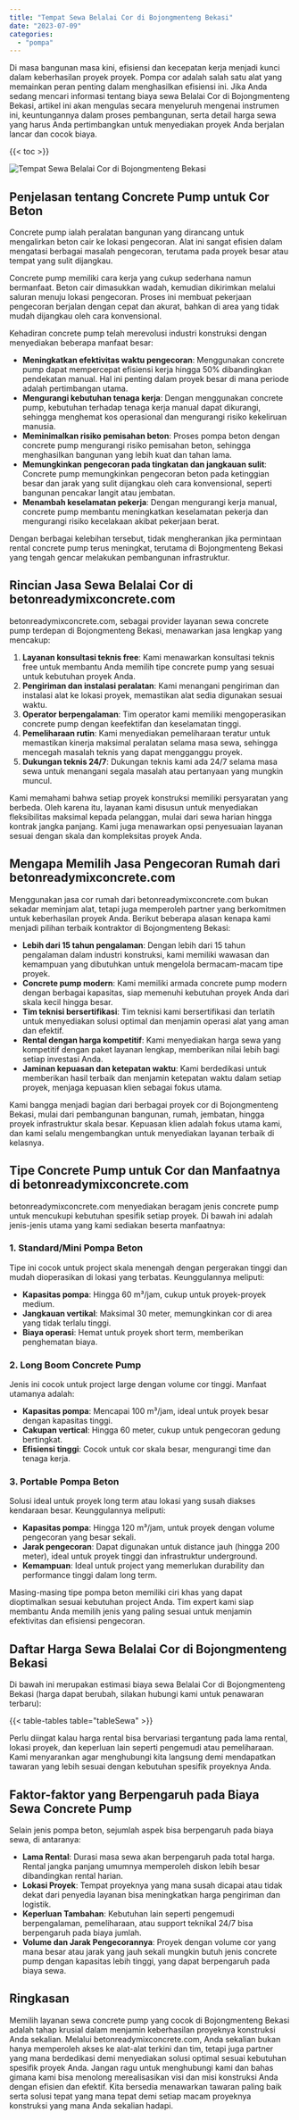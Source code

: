 ```yaml
---
title: "Tempat Sewa Belalai Cor di Bojongmenteng Bekasi"
date: "2023-07-09"
categories: 
  - "pompa"
---
```


Di masa bangunan masa kini, efisiensi dan kecepatan kerja menjadi kunci dalam keberhasilan proyek proyek. Pompa cor adalah salah satu alat yang memainkan peran penting dalam menghasilkan efisiensi ini. Jika Anda sedang mencari informasi tentang biaya sewa Belalai Cor di Bojongmenteng Bekasi, artikel ini akan mengulas secara menyeluruh mengenai instrumen ini, keuntungannya dalam proses pembangunan, serta detail harga sewa yang harus Anda pertimbangkan untuk menyediakan proyek Anda berjalan lancar dan cocok biaya.

{{< toc >}}

![Tempat Sewa Belalai Cor di Bojongmenteng Bekasi](https://betoncor8.github.io/pump/concrete-pump%20(24).png)

## Penjelasan tentang Concrete Pump untuk Cor Beton

Concrete pump ialah peralatan bangunan yang dirancang untuk mengalirkan beton cair ke lokasi pengecoran. Alat ini sangat efisien dalam mengatasi berbagai masalah pengecoran, terutama pada proyek besar atau tempat yang sulit dijangkau.

Concrete pump memiliki cara kerja yang cukup sederhana namun bermanfaat. Beton cair dimasukkan wadah, kemudian dikirimkan melalui saluran menuju lokasi pengecoran. Proses ini membuat pekerjaan pengecoran berjalan dengan cepat dan akurat, bahkan di area yang tidak mudah dijangkau oleh cara konvensional.

Kehadiran concrete pump telah merevolusi industri konstruksi dengan menyediakan beberapa manfaat besar:

- **Meningkatkan efektivitas waktu pengecoran**: Menggunakan concrete pump dapat mempercepat efisiensi kerja hingga 50% dibandingkan pendekatan manual. Hal ini penting dalam proyek besar di mana periode adalah pertimbangan utama.
- **Mengurangi kebutuhan tenaga kerja**: Dengan menggunakan concrete pump, kebutuhan terhadap tenaga kerja manual dapat dikurangi, sehingga menghemat kos operasional dan mengurangi risiko kekeliruan manusia.
- **Meminimalkan risiko pemisahan beton**: Proses pompa beton dengan concrete pump mengurangi risiko pemisahan beton, sehingga menghasilkan bangunan yang lebih kuat dan tahan lama.
- **Memungkinkan pengecoran pada tingkatan dan jangkauan sulit**: Concrete pump memungkinkan pengecoran beton pada ketinggian besar dan jarak yang sulit dijangkau oleh cara konvensional, seperti bangunan pencakar langit atau jembatan.
- **Menambah keselamatan pekerja**: Dengan mengurangi kerja manual, concrete pump membantu meningkatkan keselamatan pekerja dan mengurangi risiko kecelakaan akibat pekerjaan berat.

Dengan berbagai kelebihan tersebut, tidak mengherankan jika permintaan rental concrete pump terus meningkat, terutama di Bojongmenteng Bekasi yang tengah gencar melakukan pembangunan infrastruktur.

## Rincian Jasa Sewa Belalai Cor di betonreadymixconcrete.com

betonreadymixconcrete.com, sebagai provider layanan sewa concrete pump terdepan di Bojongmenteng Bekasi, menawarkan jasa lengkap yang mencakup:

1. **Layanan konsultasi teknis free**: Kami menawarkan konsultasi teknis free untuk membantu Anda memilih tipe concrete pump yang sesuai untuk kebutuhan proyek Anda.
2. **Pengiriman dan instalasi peralatan**: Kami menangani pengiriman dan instalasi alat ke lokasi proyek, memastikan alat sedia digunakan sesuai waktu.
3. **Operator berpengalaman**: Tim operator kami memiliki mengoperasikan concrete pump dengan keefektifan dan keselamatan tinggi.
4. **Pemeliharaan rutin**: Kami menyediakan pemeliharaan teratur untuk memastikan kinerja maksimal peralatan selama masa sewa, sehingga mencegah masalah teknis yang dapat mengganggu proyek.
5. **Dukungan teknis 24/7**: Dukungan teknis kami ada 24/7 selama masa sewa untuk menangani segala masalah atau pertanyaan yang mungkin muncul.

Kami memahami bahwa setiap proyek konstruksi memiliki persyaratan yang berbeda. Oleh karena itu, layanan kami disusun untuk menyediakan fleksibilitas maksimal kepada pelanggan, mulai dari sewa harian hingga kontrak jangka panjang. Kami juga menawarkan opsi penyesuaian layanan sesuai dengan skala dan kompleksitas proyek Anda.

## Mengapa Memilih Jasa Pengecoran Rumah dari betonreadymixconcrete.com

Menggunakan jasa cor rumah dari betonreadymixconcrete.com bukan sekadar meminjam alat, tetapi juga memperoleh partner yang berkomitmen untuk keberhasilan proyek Anda. Berikut beberapa alasan kenapa kami menjadi pilihan terbaik kontraktor di Bojongmenteng Bekasi:

- **Lebih dari 15 tahun pengalaman**: Dengan lebih dari 15 tahun pengalaman dalam industri konstruksi, kami memiliki wawasan dan kemampuan yang dibutuhkan untuk mengelola bermacam-macam tipe proyek.
- **Concrete pump modern**: Kami memiliki armada concrete pump modern dengan berbagai kapasitas, siap memenuhi kebutuhan proyek Anda dari skala kecil hingga besar.
- **Tim teknisi bersertifikasi**: Tim teknisi kami bersertifikasi dan terlatih untuk menyediakan solusi optimal dan menjamin operasi alat yang aman dan efektif.
- **Rental dengan harga kompetitif**: Kami menyediakan harga sewa yang kompetitif dengan paket layanan lengkap, memberikan nilai lebih bagi setiap investasi Anda.
- **Jaminan kepuasan dan ketepatan waktu**: Kami berdedikasi untuk memberikan hasil terbaik dan menjamin ketepatan waktu dalam setiap proyek, menjaga kepuasan klien sebagai fokus utama.

Kami bangga menjadi bagian dari berbagai proyek cor di Bojongmenteng Bekasi, mulai dari pembangunan bangunan, rumah, jembatan, hingga proyek infrastruktur skala besar. Kepuasan klien adalah fokus utama kami, dan kami selalu mengembangkan untuk menyediakan layanan terbaik di kelasnya.

## Tipe Concrete Pump untuk Cor dan Manfaatnya di betonreadymixconcrete.com

betonreadymixconcrete.com menyediakan beragam jenis concrete pump untuk mencukupi kebutuhan spesifik setiap proyek. Di bawah ini adalah jenis-jenis utama yang kami sediakan beserta manfaatnya:

### 1\. Standard/Mini Pompa Beton

Tipe ini cocok untuk project skala menengah dengan pergerakan tinggi dan mudah dioperasikan di lokasi yang terbatas. Keunggulannya meliputi:

- **Kapasitas pompa**: Hingga 60 m³/jam, cukup untuk proyek-proyek medium.
- **Jangkauan vertikal**: Maksimal 30 meter, memungkinkan cor di area yang tidak terlalu tinggi.
- **Biaya operasi**: Hemat untuk proyek short term, memberikan penghematan biaya.

### 2\. Long Boom Concrete Pump

Jenis ini cocok untuk project large dengan volume cor tinggi. Manfaat utamanya adalah:

- **Kapasitas pompa**: Mencapai 100 m³/jam, ideal untuk proyek besar dengan kapasitas tinggi.
- **Cakupan vertical**: Hingga 60 meter, cukup untuk pengecoran gedung bertingkat.
- **Efisiensi tinggi**: Cocok untuk cor skala besar, mengurangi time dan tenaga kerja.

### 3\. Portable Pompa Beton

Solusi ideal untuk proyek long term atau lokasi yang susah diakses kendaraan besar. Keunggulannya meliputi:

- **Kapasitas pompa**: Hingga 120 m³/jam, untuk proyek dengan volume pengecoran yang besar sekali.
- **Jarak pengecoran**: Dapat digunakan untuk distance jauh (hingga 200 meter), ideal untuk proyek tinggi dan infrastruktur underground.
- **Kemampuan**: Ideal untuk project yang memerlukan durability dan performance tinggi dalam long term.

Masing-masing tipe pompa beton memiliki ciri khas yang dapat dioptimalkan sesuai kebutuhan project Anda. Tim expert kami siap membantu Anda memilih jenis yang paling sesuai untuk menjamin efektivitas dan efisiensi pengecoran.

## Daftar Harga Sewa Belalai Cor di Bojongmenteng Bekasi

Di bawah ini merupakan estimasi biaya sewa Belalai Cor di Bojongmenteng Bekasi (harga dapat berubah, silakan hubungi kami untuk penawaran terbaru):

{{< table-tables table="tableSewa" >}}

Perlu diingat kalau harga rental bisa bervariasi tergantung pada lama rental, lokasi proyek, dan keperluan lain seperti pengemudi atau pemeliharaan. Kami menyarankan agar menghubungi kita langsung demi mendapatkan tawaran yang lebih sesuai dengan kebutuhan spesifik proyeknya Anda.

## Faktor-faktor yang Berpengaruh pada Biaya Sewa Concrete Pump

Selain jenis pompa beton, sejumlah aspek bisa berpengaruh pada biaya sewa, di antaranya:

- **Lama Rental**: Durasi masa sewa akan berpengaruh pada total harga. Rental jangka panjang umumnya memperoleh diskon lebih besar dibandingkan rental harian.
- **Lokasi Proyek**: Tempat proyeknya yang mana susah dicapai atau tidak dekat dari penyedia layanan bisa meningkatkan harga pengiriman dan logistik.
- **Keperluan Tambahan**: Kebutuhan lain seperti pengemudi berpengalaman, pemeliharaan, atau support teknikal 24/7 bisa berpengaruh pada biaya jumlah.
- **Volume dan Jarak Pengecorannya**: Proyek dengan volume cor yang mana besar atau jarak yang jauh sekali mungkin butuh jenis concrete pump dengan kapasitas lebih tinggi, yang dapat berpengaruh pada biaya sewa.

## Ringkasan

Memilih layanan sewa concrete pump yang cocok di Bojongmenteng Bekasi adalah tahap krusial dalam menjamin keberhasilan proyeknya konstruksi Anda sekalian. Melalui betonreadymixconcrete.com, Anda sekalian bukan hanya memperoleh akses ke alat-alat terkini dan tim, tetapi juga partner yang mana berdedikasi demi menyediakan solusi optimal sesuai kebutuhan spesifik proyek Anda. Jangan ragu untuk menghubungi kami dan bahas gimana kami bisa menolong merealisasikan visi dan misi konstruksi Anda dengan efisien dan efektif. Kita bersedia menawarkan tawaran paling baik serta solusi tepat yang mana tepat demi setiap macam proyeknya konstruksi yang mana Anda sekalian hadapi.
